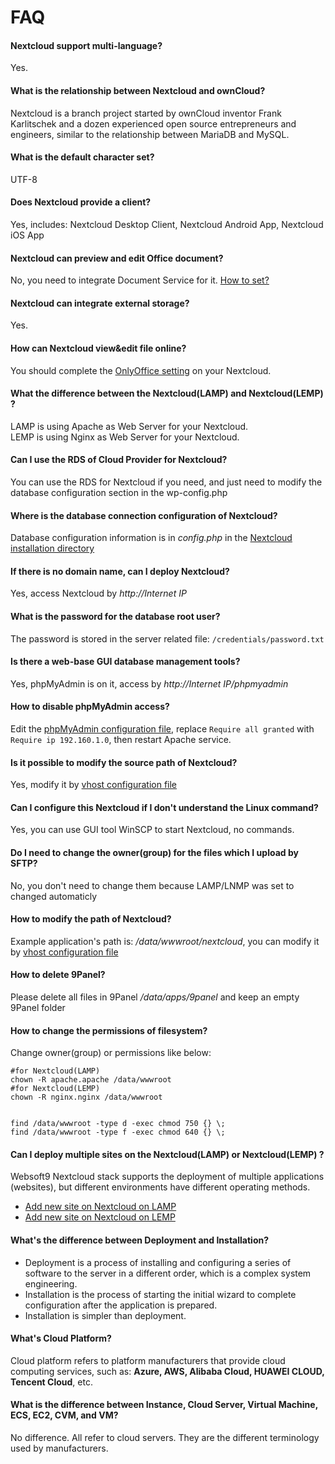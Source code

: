 # FAQ

#### Nextcloud support multi-language?

Yes.

#### What is the relationship between Nextcloud and ownCloud?

Nextcloud is a branch project started by ownCloud inventor Frank Karlitschek and a dozen experienced open source entrepreneurs and engineers, similar to the relationship between MariaDB and MySQL.


#### What is the default character set?

UTF-8

#### Does Nextcloud provide a client?

Yes, includes: Nextcloud Desktop Client, Nextcloud Android App, Nextcloud iOS App


#### Nextcloud can preview and edit Office document?

No, you need to integrate Document Service for it. [How to set?](/solution-more.html#nextcloud-preview-and-edit)

#### Nextcloud can integrate external storage?

Yes.

#### How can Nextcloud view&edit file online?

You should complete the [OnlyOffice setting](/solution-more.md#nextcloud-preview-and-edit) on your Nextcloud.

#### What the difference between the Nextcloud(LAMP) and Nextcloud(LEMP) ?

LAMP is using Apache as Web Server for your Nextcloud.  
LEMP is using Nginx as Web Server for your Nextcloud.

#### Can I use the RDS of Cloud Provider for Nextcloud?

You can use the RDS for Nextcloud if you need, and just need to modify the database configuration section in the wp-config.php

#### Where is the database connection configuration of Nextcloud?

Database configuration information is in *config.php* in the [Nextcloud installation directory](/stack-components.md#nextcloud)

#### If there is no domain name, can I deploy Nextcloud?

Yes, access Nextcloud by *http://Internet IP*

#### What is the password for the database root user?

The password is stored in the server related file: `/credentials/password.txt`

#### Is there a web-base GUI database management tools?

Yes, phpMyAdmin is on it, access by *http://Internet IP/phpmyadmin*

#### How to disable phpMyAdmin access?

Edit the  [phpMyAdmin configuration file](/stack-components.md#phpmyadmin), replace `Require all granted` with `Require ip 192.160.1.0`, then restart Apache service.

#### Is it possible to modify the source path of Nextcloud?

Yes, modify it by [vhost configuration file](/stack-components.md#apache)

#### Can I configure this Nextcloud if I don't understand the Linux command?

Yes, you can use GUI tool WinSCP to start Nextcloud, no commands.

#### Do I need to change the owner(group) for the files which I upload by SFTP?

No, you don't need to change them because LAMP/LNMP was set to changed automaticly

#### How to modify the path of Nextcloud?

Example application's path is: */data/wwwroot/nextcloud*, you can modify it by [vhost configuration file](/stack-components.md#apache)

#### How to delete 9Panel?

Please delete all files in 9Panel */data/apps/9panel* and keep an empty 9Panel folder

#### How to change the permissions of filesystem?

Change owner(group) or permissions like below:

```shell
#for Nextcloud(LAMP)
chown -R apache.apache /data/wwwroot
#for Nextcloud(LEMP)
chown -R nginx.nginx /data/wwwroot


find /data/wwwroot -type d -exec chmod 750 {} \;
find /data/wwwroot -type f -exec chmod 640 {} \;
```

#### Can I deploy multiple sites on the Nextcloud(LAMP) or Nextcloud(LEMP) ?

Websoft9 Nextcloud stack supports the deployment of multiple applications (websites), but different environments have different operating methods.

* [Add new site on Nextcloud on LAMP](https://support.websoft9.com/docs/lamp/solution-deployment.html#deploy-second-application)
* [Add new site on Nextcloud on LEMP](https://support.websoft9.com/docs/lnmp/solution-deployment.html#deploy-second-application)


#### What's the difference between Deployment and Installation?

- Deployment is a process of installing and configuring a series of software to the server in a different order, which is a complex system engineering.  
- Installation is the process of starting the initial wizard to complete configuration after the application is prepared.  
- Installation is simpler than deployment. 

#### What's Cloud Platform?

Cloud platform refers to platform manufacturers that provide cloud computing services, such as: **Azure, AWS, Alibaba Cloud, HUAWEI CLOUD, Tencent Cloud**, etc.

#### What is the difference between Instance, Cloud Server, Virtual Machine, ECS, EC2, CVM, and VM?

No difference. All refer to cloud servers. They are the different terminology used by manufacturers.